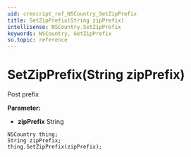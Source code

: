 ```yaml
---
uid: crmscript_ref_NSCountry_SetZipPrefix
title: SetZipPrefix(String zipPrefix)
intellisense: NSCountry.SetZipPrefix
keywords: NSCountry, GetZipPrefix
so.topic: reference
---
```


# SetZipPrefix(String zipPrefix)

Post prefix

**Parameter:** 
 - **zipPrefix** String

```crmscript
NSCountry thing;
String zipPrefix;
thing.SetZipPrefix(zipPrefix);
```

